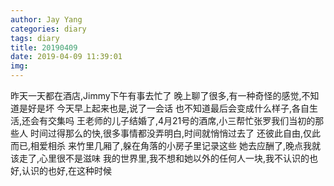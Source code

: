 ```yaml
---
author: Jay Yang
categories: diary
tags: diary
title: 20190409
date: 2019-04-09 11:39:01
img:
---
```


昨天一天都在酒店,Jimmy下午有事去忙了
晚上聊了很多,有一种奇怪的感觉,不知道是好是坏
今天早上起来也是,说了一会话
也不知道最后会变成什么样子,各自生活,还会有交集吗
王老师的儿子结婚了,4月21号的酒席,小三帮忙张罗我们当初的那些人
时间过得那么的快,很多事情都没弄明白,时间就悄悄过去了
还彼此自由,仅此而已,相爱相杀
来竹里几厢了,躲在角落的小房子里记录这些
她去应酬了,晚点我就该走了,心里很不是滋味
我的世界里,我不想和她以外的任何人一块,我不认识的也好,认识的也好,在这种时候